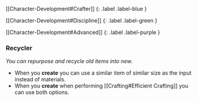
[[Character-Development#Crafter]]
{: .label .label-blue }

[[Character-Development#Discipline]]
{: .label .label-green }

[[Character-Development#Advanced]]
{: .label .label-purple }
### Recycler
*You can repurpose and recycle old items into new.*
* When you **create** you can use a similar item of similar size as the input instead of materials.
* When you **create** when performing [[Crafting#Efficient Crafting]] you can use both options.

